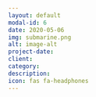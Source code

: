 ```yaml
---
layout: default
modal-id: 6
date: 2020-05-06
img: submarine.png
alt: image-alt
project-date:
client:
category:
description:
icon: fas fa-headphones
---
```

